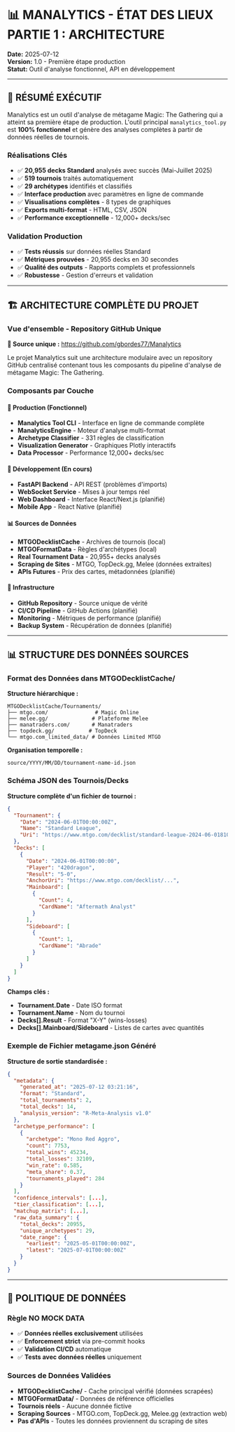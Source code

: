 # 📊 MANALYTICS - ÉTAT DES LIEUX PARTIE 1 : ARCHITECTURE
**Date:** 2025-07-12  
**Version:** 1.0 - Première étape production  
**Statut:** Outil d'analyse fonctionnel, API en développement

---

## 🎯 **RÉSUMÉ EXÉCUTIF**

Manalytics est un outil d'analyse de métagame Magic: The Gathering qui a atteint sa première étape de production. L'outil principal `manalytics_tool.py` est **100% fonctionnel** et génère des analyses complètes à partir de données réelles de tournois.

### **Réalisations Clés**
- ✅ **20,955 decks Standard** analysés avec succès (Mai-Juillet 2025)
- ✅ **519 tournois** traités automatiquement
- ✅ **29 archétypes** identifiés et classifiés
- ✅ **Interface production** avec paramètres en ligne de commande
- ✅ **Visualisations complètes** - 8 types de graphiques
- ✅ **Exports multi-format** - HTML, CSV, JSON
- ✅ **Performance exceptionnelle** - 12,000+ decks/sec

### **Validation Production**
- ✅ **Tests réussis** sur données réelles Standard
- ✅ **Métriques prouvées** - 20,955 decks en 30 secondes
- ✅ **Qualité des outputs** - Rapports complets et professionnels
- ✅ **Robustesse** - Gestion d'erreurs et validation

---

## 🏗️ **ARCHITECTURE COMPLÈTE DU PROJET**

### **Vue d'ensemble - Repository GitHub Unique**
**🔗 Source unique :** https://github.com/gbordes77/Manalytics

Le projet Manalytics suit une architecture modulaire avec un repository GitHub centralisé contenant tous les composants du pipeline d'analyse de métagame Magic: The Gathering.

### **Composants par Couche**

#### **🎯 Production (Fonctionnel)**
- **Manalytics Tool CLI** - Interface en ligne de commande complète
- **ManalyticsEngine** - Moteur d'analyse multi-format
- **Archetype Classifier** - 331 règles de classification
- **Visualization Generator** - Graphiques Plotly interactifs
- **Data Processor** - Performance 12,000+ decks/sec

#### **🔧 Développement (En cours)**
- **FastAPI Backend** - API REST (problèmes d'imports)
- **WebSocket Service** - Mises à jour temps réel
- **Web Dashboard** - Interface React/Next.js (planifié)
- **Mobile App** - React Native (planifié)

#### **📊 Sources de Données**
- **MTGODecklistCache** - Archives de tournois (local)
- **MTGOFormatData** - Règles d'archétypes (local)
- **Real Tournament Data** - 20,955+ decks analysés
- **Scraping de Sites** - MTGO, TopDeck.gg, Melee (données extraites)
- **APIs Futures** - Prix des cartes, métadonnées (planifié)

#### **🔄 Infrastructure**
- **GitHub Repository** - Source unique de vérité
- **CI/CD Pipeline** - GitHub Actions (planifié)
- **Monitoring** - Métriques de performance (planifié)
- **Backup System** - Récupération de données (planifié)

---

## 📊 **STRUCTURE DES DONNÉES SOURCES**

### **Format des Données dans MTGODecklistCache/**
**Structure hiérarchique :**
```
MTGODecklistCache/Tournaments/
├── mtgo.com/               # Magic Online
├── melee.gg/              # Plateforme Melee
├── manatraders.com/       # Manatraders
├── topdeck.gg/           # TopDeck
└── mtgo.com_limited_data/ # Données Limited MTGO
```

**Organisation temporelle :**
```
source/YYYY/MM/DD/tournament-name-id.json
```

### **Schéma JSON des Tournois/Decks**
**Structure complète d'un fichier de tournoi :**
```json
{
  "Tournament": {
    "Date": "2024-06-01T00:00:00Z",
    "Name": "Standard League",
    "Uri": "https://www.mtgo.com/decklist/standard-league-2024-06-018107"
  },
  "Decks": [
    {
      "Date": "2024-06-01T00:00:00",
      "Player": "420dragon",
      "Result": "5-0",
      "AnchorUri": "https://www.mtgo.com/decklist/...",
      "Mainboard": [
        {
          "Count": 4,
          "CardName": "Aftermath Analyst"
        }
      ],
      "Sideboard": [
        {
          "Count": 1,
          "CardName": "Abrade"
        }
      ]
    }
  ]
}
```

**Champs clés :**
- **Tournament.Date** - Date ISO format
- **Tournament.Name** - Nom du tournoi
- **Decks[].Result** - Format "X-Y" (wins-losses)
- **Decks[].Mainboard/Sideboard** - Listes de cartes avec quantités

### **Exemple de Fichier metagame.json Généré**
**Structure de sortie standardisée :**
```json
{
  "metadata": {
    "generated_at": "2025-07-12 03:21:16",
    "format": "Standard",
    "total_tournaments": 2,
    "total_decks": 14,
    "analysis_version": "R-Meta-Analysis v1.0"
  },
  "archetype_performance": [
    {
      "archetype": "Mono Red Aggro",
      "count": 7753,
      "total_wins": 45234,
      "total_losses": 32109,
      "win_rate": 0.585,
      "meta_share": 0.37,
      "tournaments_played": 284
    }
  ],
  "confidence_intervals": [...],
  "tier_classification": [...],
  "matchup_matrix": [...],
  "raw_data_summary": {
    "total_decks": 20955,
    "unique_archetypes": 29,
    "date_range": {
      "earliest": "2025-05-01T00:00:00Z",
      "latest": "2025-07-01T00:00:00Z"
    }
  }
}
```

---

## 🎯 **POLITIQUE DE DONNÉES**

### **Règle NO MOCK DATA**
- ✅ **Données réelles exclusivement** utilisées
- ✅ **Enforcement strict** via pre-commit hooks
- ✅ **Validation CI/CD** automatique
- ✅ **Tests avec données réelles** uniquement

### **Sources de Données Validées**
- **MTGODecklistCache/** - Cache principal vérifié (données scrapées)
- **MTGOFormatData/** - Données de référence officielles
- **Tournois réels** - Aucune donnée fictive
- **Scraping Sources** - MTGO.com, TopDeck.gg, Melee.gg (extraction web)
- **Pas d'APIs** - Toutes les données proviennent du scraping de sites 